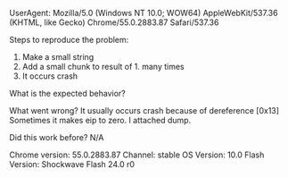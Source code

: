 UserAgent: Mozilla/5.0 (Windows NT 10.0; WOW64) AppleWebKit/537.36 (KHTML, like Gecko) Chrome/55.0.2883.87 Safari/537.36

Steps to reproduce the problem:
1. Make a small string
2. Add a small chunk to result of 1. many times
3. It occurs crash

What is the expected behavior?

What went wrong?
It usually occurs crash because of dereference [0x13]
Sometimes it makes eip to zero. I attached dump.

Did this work before? N/A 

Chrome version: 55.0.2883.87  Channel: stable
OS Version: 10.0
Flash Version: Shockwave Flash 24.0 r0